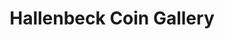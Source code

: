 ---
title: "Hallenbeck Coin Gallery"
url: /colorado-springs/hallenbeck-coin-gallery/
shop: Sammler
---